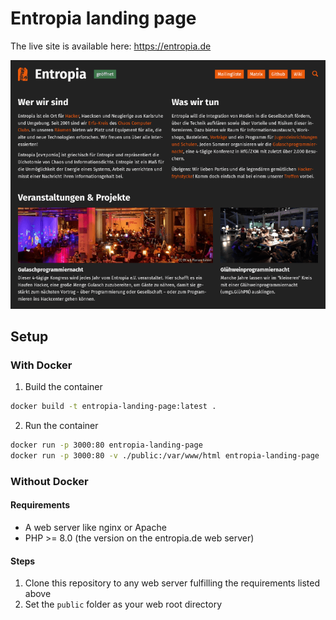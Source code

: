 # Entropia landing page

The live site is available here: https://entropia.de

![Screenshot](screenshot.png)

## Setup

### With Docker

1. Build the container

```bash
docker build -t entropia-landing-page:latest .
```

2. Run the container

```bash
docker run -p 3000:80 entropia-landing-page                             # production
docker run -p 3000:80 -v ./public:/var/www/html entropia-landing-page   # development
```

### Without Docker

#### Requirements

* A web server like nginx or Apache
* PHP >= 8.0 (the version on the entropia.de web server)

#### Steps

1. Clone this repository to any web server fulfilling the requirements listed above
2. Set the `public` folder as your web root directory
